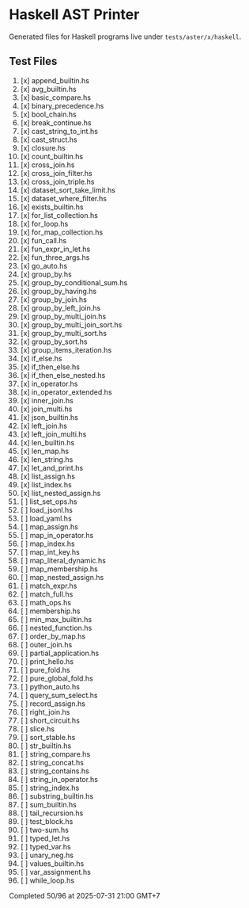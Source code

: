 # Haskell AST Printer

Generated files for Haskell programs live under `tests/aster/x/haskell`.

## Test Files
1. [x] append_builtin.hs
2. [x] avg_builtin.hs
3. [x] basic_compare.hs
4. [x] binary_precedence.hs
5. [x] bool_chain.hs
6. [x] break_continue.hs
7. [x] cast_string_to_int.hs
8. [x] cast_struct.hs
9. [x] closure.hs
10. [x] count_builtin.hs
11. [x] cross_join.hs
12. [x] cross_join_filter.hs
13. [x] cross_join_triple.hs
14. [x] dataset_sort_take_limit.hs
15. [x] dataset_where_filter.hs
16. [x] exists_builtin.hs
17. [x] for_list_collection.hs
18. [x] for_loop.hs
19. [x] for_map_collection.hs
20. [x] fun_call.hs
21. [x] fun_expr_in_let.hs
22. [x] fun_three_args.hs
23. [x] go_auto.hs
24. [x] group_by.hs
25. [x] group_by_conditional_sum.hs
26. [x] group_by_having.hs
27. [x] group_by_join.hs
28. [x] group_by_left_join.hs
29. [x] group_by_multi_join.hs
30. [x] group_by_multi_join_sort.hs
31. [x] group_by_multi_sort.hs
32. [x] group_by_sort.hs
33. [x] group_items_iteration.hs
34. [x] if_else.hs
35. [x] if_then_else.hs
36. [x] if_then_else_nested.hs
37. [x] in_operator.hs
38. [x] in_operator_extended.hs
39. [x] inner_join.hs
40. [x] join_multi.hs
41. [x] json_builtin.hs
42. [x] left_join.hs
43. [x] left_join_multi.hs
44. [x] len_builtin.hs
45. [x] len_map.hs
46. [x] len_string.hs
47. [x] let_and_print.hs
48. [x] list_assign.hs
49. [x] list_index.hs
50. [x] list_nested_assign.hs
51. [ ] list_set_ops.hs
52. [ ] load_jsonl.hs
53. [ ] load_yaml.hs
54. [ ] map_assign.hs
55. [ ] map_in_operator.hs
56. [ ] map_index.hs
57. [ ] map_int_key.hs
58. [ ] map_literal_dynamic.hs
59. [ ] map_membership.hs
60. [ ] map_nested_assign.hs
61. [ ] match_expr.hs
62. [ ] match_full.hs
63. [ ] math_ops.hs
64. [ ] membership.hs
65. [ ] min_max_builtin.hs
66. [ ] nested_function.hs
67. [ ] order_by_map.hs
68. [ ] outer_join.hs
69. [ ] partial_application.hs
70. [ ] print_hello.hs
71. [ ] pure_fold.hs
72. [ ] pure_global_fold.hs
73. [ ] python_auto.hs
74. [ ] query_sum_select.hs
75. [ ] record_assign.hs
76. [ ] right_join.hs
77. [ ] short_circuit.hs
78. [ ] slice.hs
79. [ ] sort_stable.hs
80. [ ] str_builtin.hs
81. [ ] string_compare.hs
82. [ ] string_concat.hs
83. [ ] string_contains.hs
84. [ ] string_in_operator.hs
85. [ ] string_index.hs
86. [ ] substring_builtin.hs
87. [ ] sum_builtin.hs
88. [ ] tail_recursion.hs
89. [ ] test_block.hs
90. [ ] two-sum.hs
91. [ ] typed_let.hs
92. [ ] typed_var.hs
93. [ ] unary_neg.hs
94. [ ] values_builtin.hs
95. [ ] var_assignment.hs
96. [ ] while_loop.hs

Completed 50/96 at 2025-07-31 21:00 GMT+7
